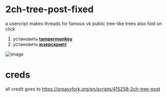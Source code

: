 # 2ch-tree-post-fixed
a usercript makes threads for famous vk public tree-like
trees also fold on click

1. установить **[tampermonkey](https://www.tampermonkey.net/)**
2. установить **[юзерскрипт](https://github.com/qrlk/2ch-tree-post-fixed/raw/main/2ch%20tree%20post.user.js)**

![image](https://user-images.githubusercontent.com/40423143/188238742-8c88dc45-2957-4144-be6d-30c89ce939f6.png)


# creds
all credit goes to https://greasyfork.org/en/scripts/415258-2ch-tree-post
